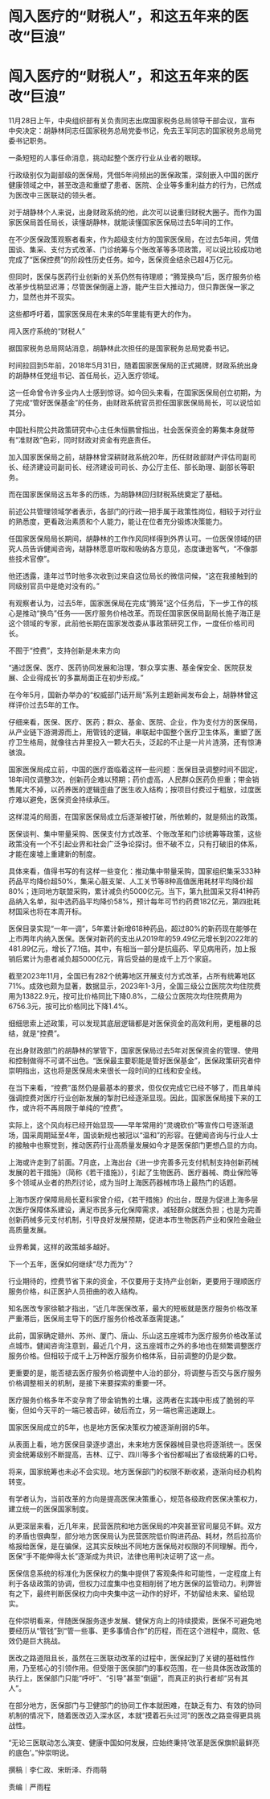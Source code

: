# 闯入医疗的“财税人”，和这五年来的医改“巨浪”

# 闯入医疗的“财税人”，和这五年来的医改“巨浪”

11月28日上午，中央组织部有关负责同志出席国家税务总局领导干部会议，宣布中央决定：胡静林同志任国家税务总局党委书记，免去王军同志的国家税务总局党委书记职务。

一条短短的人事任命消息，挑动起整个医疗行业从业者的眼球。

行政级别仅为副部级的医保局，凭借5年间频出的医保政策，深刻嵌入中国的医疗健康领域之中，甚至改造和重塑了患者、医院、企业等多重利益方的行为，已然成为医改中三医联动的领头者。

对于胡静林个人来说，出身财政系统的他，此次可以说重归财税大圈子。而作为国家医保局首任局长，读懂胡静林，就能读懂国家医保局过去5年间的工作。

在不少医保政策观察者看来，作为超级支付方的国家医保局，在过去5年间，凭借国谈、集采、支付方式改革、门诊统筹与个账改革等多项政策，可以说比较成功地完成了“医保控费”的阶段性历史任务。如今，医保资金结余已超4万亿元。

但同时，医保与医药行业创新的关系仍然有待理顺；“腾笼换鸟”后，医疗服务价格改革步伐稍显迟滞；尽管医保倒逼上游，能产生巨大推动力，但只靠医保一家之力，显然也并不现实。

这些都呼吁着，国家医保局在未来的5年里能有更大的作为。

闯入医疗系统的“财税人”

据国家税务总局网站消息，胡静林此次担任的是国家税务总局党委书记。

时间拉回到5年前，2018年5月31日，随着国家医保局的正式揭牌，财政系统出身的胡静林任党组书记、首任局长，迈入医疗领域。

这一任命曾令许多业内人士感到惊讶。如今回头来看，在国家医保局创立初期，为了完成“管好医保基金”的任务，由财政系统官员担任国家医保局局长，可以说恰如其分。

中国社科院公共政策研究中心主任朱恒鹏曾指出，社会医保资金的筹集本身就带有“准财政”色彩，同时财政对资金有兜底责任。

加入国家医保局之前，胡静林曾深耕财政系统20年，历任财政部财产评估司副司长、经济建设司副司长、经济建设司司长、办公厅主任、部长助理、副部长等职务。

而在国家医保局这五年多的历练，为胡静林回归财税系统奠定了基础。

前述公共管理领域学者表示，各部门的行政一把手属于政策性岗位，相较于对行业的熟悉度，更看政治素质和个人能力，能让在位者充分锻炼决策能力。

任国家医保局局长期间，胡静林的工作作风同样得到外界认可。一位医保领域的研究人员告诉健闻咨询，胡静林愿意听取和吸纳各方意见，态度谦逊客气，“不像那些技术官僚”。

他还透露，逢年过节时他多次收到过来自这位局长的微信问候，“这在我接触到的同级别官员中是绝对没有的。”

有观察者认为，过去5年，国家医保局在完成“腾笼”这个任务后，下一步工作的核心是推动“换鸟”任务——医疗服务价格改革。而现任国家医保局副局长施子海正是这个领域的专家，此前他长期在国家发改委从事政策研究工作，一度任价格司司长。

不囿于“控费”，支持创新是未来方向

“通过医保、医疗、医药协同发展和治理，‘群众享实惠、基金保安全、医院获发展、企业得成长’的多赢局面正在初步形成。”

在今年5月，国新办举办的“权威部门话开局”系列主题新闻发布会上，胡静林曾这样评价过去5年的工作。

仔细来看，医保、医疗、医药；群众、基金、医院、企业，作为支付方的医保局，从产业链下游溯源而上，用管钱的逻辑，串联起中国整个医疗卫生体系，重塑了医疗卫生格局，就像往古井里投入一颗大石头，泛起的不止是一片片涟漪，还有惊涛骇浪。

国家医保局成立前，中国的医疗面临着这样一些问题：医保目录调整时间不固定，18年间仅调整3次，创新药企难以预期；药价虚高，人民群众医药负担重；带金销售尾大不掉，以药养医的逻辑歪曲了医生收入结构；按项目付费过于粗放，过度医疗难以避免，医保资金持续承压。

这样混沌的局面，在国家医保局成立后逐渐被打破，所依赖的，就是频出的政策。

医保谈判、集中带量采购、医保支付方式改革、个账改革和门诊统筹等政策，这些政策没有一个不引起业界和社会广泛争论探讨。但不破不立，只有打破旧的体系，才能在废墟上重建新的制度。

具体来看，值得书写的有这样一些变化：推动集中带量采购，国家组织集采333种药品平均降价超50%，集采心脏支架、人工关节等8种高值医用耗材平均降价超80%；连同地方联盟采购，累计减负约5000亿元。当下，第九批国采又将41种药品纳入名单，拟中选药品平均降价58%，预计每年可节约药费182亿元，第四批耗材国采也将在本周开标。

医保目录实现“一年一调”，5年累计新增618种药品，超过80%的新药现在能够在上市两年内纳入医保。医保对新药的支出从2019年的59.49亿元增长到2022年的481.89亿元，增长了7.1倍。其中，有相当一部分是抗癌药、罕见病用药，加上报销后累计为患者减负超5000亿元，背后受益的是成千上万个家庭。

截至2023年11月，全国已有282个统筹地区开展支付方式改革，占所有统筹地区71%。成效也颇为显著，数据显示，2023年1-3月，全国三级公立医院次均住院费用为13822.9元，按可比价格同比下降0.8%，二级公立医院次均住院费用为6756.3元，按可比价格同比下降1.4%。

细细思索上述政策，可以发现其底层逻辑都是对医保资金的高效利用，更粗暴的总结，就是“控费”。

在出身财政部门的胡静林的掌管下，国家医保局过去5年对医保资金的管理、使用和控制做得不可谓不出色。“医保最主要职能是管好医保基金”，医保政策研究者仲崇明指出，这也将是医保局未来很长一段时间的红线和安全线。

在当下来看，“控费”虽然仍是最基本的要求，但仅仅完成它已经不够了，而且单纯强调控费对医疗行业创新发展的掣肘已经逐渐显现。因此，国家医保局接下来的工作，或许将不再局限于单纯的“控费”。

实际上，这个风向标已经开始显现——早年常用的“灵魂砍价”等宣传口号逐渐退场，国采周期延至4年，国谈新规也被冠以“温和”的形容。在健闻咨询与行业人士的接触中也察觉到，推动医药行业高质量发展如今才是医保部门更想凸显的方向。

上海或许走到了前面。7月底，上海出台《进一步完善多元支付机制支持创新药械发展的若干措施》（简称《若干措施》），引起了生物医药、医疗器械、商业保险等多个领域从业者的热烈讨论，成为当时上海医药器械市场上最热门的话题。

上海市医疗保障局局长夏科家曾介绍，《若干措施》的出台，既是为促进上海多层次医疗保障体系建设，满足市民多元化保障需求，减轻群众就医负担；也是为完善创新药械多元支付机制，引导良好发展预期，促进本市生物医药产业和保险金融业高质量发展。

业界希冀，这样的政策越多越好。

下一个五年，医保如何继续“尽力而为”？

行业期待的，控费节省下来的资金，不仅要用于支持产业创新，更要用于理顺医疗服务价格，纠正医护人员扭曲的收入结构。

知名医改专家徐毓才指出，“近几年医保改革，最大的短板就是医疗服务价格改革严重滞后，医保局主导下的医疗服务价格改革亟需提速。”

此前，国家确定赣州、苏州、厦门、唐山、乐山这五座城市为医疗服务价格改革试点城市。健闻咨询注意到，最近几个月，这五座城市之外的多地也在频繁调整医疗服务价格。但相较于成千上万种医疗服务价格体系，目前调整的仍是少数。

更重要的是，能否褪去医疗服务价格调整中人治的部分，将调整与否交与医疗服务价格调整相关的机制，是接下来要探索的重要一环。

医疗服务价格多年不变孕育了带金销售的土壤，这两者在实践中形成了脆弱的平衡，但如今天平的一端已被击碎，破后而立，另一端也需迅速跟上。

国家医保局成立的5年，也是地方医保决策权力被逐渐削弱的5年。

从表面上看，地方医保目录逐步退出，未来地方医保器械目录也将逐渐统一。医保资金统筹级别不断提高，吉林、辽宁、四川等多个省份都喊出了省级统筹的口号。

将来，国家统筹也未必不会实现。地方医保部门的权限不断收紧，逐渐向经办机构转变。

有学者认为，当前改革的方向是提高医保决策重心，规范各级政府医保决策权力，建立统一的医保国家制度。

从更深层来看，近几年来，民营医院和地方医保局的冲突甚至官司屡见不鲜。双方的矛盾也很典型，部分地方医保局认为民营医院低价购进药品、耗材，然后拉高价格报给医保，是在骗保，这其实反映出不同地方医保局对权限的不同理解。而今，医保“手不能伸得太长”逐渐成为共识，法律也用判决证明了这一点。

医保信息系统的标准化为医保权力的集中提供了客观条件和可能性，一定程度上有利于各级政策的协调，但权力过度集中也变相削弱了地方医保的监管动力。利弊皆有之下，最终判断医保权力向中央集中这一动作的好坏，不妨留给未来、留给现实。

在仲崇明看来，伴随医保服务逐步发展、健保方向上的持续摸索，医保不可避免地要经历从“管钱”到“管一些事、更多事情合作”的历程，而在这个进程中，腐败、低效仍是巨大挑战。

医改之路道阻且长，虽然在三医联动改革的过程中，医保起到了关键的基础性作用，乃至核心的引领作用。但受限于医保部门的事权范围，在一些具体医改政策的执行上，医保部门只能“呼吁”、“引导”甚至“倒逼”，而真正的执行者却“另有其人”。

在部分地方，医保部门与卫健部门的协同工作本就困难，在缺乏有力、有效的协同机制的情况下，随着医改迈入深水区，本就“摸着石头过河”的医改之路变得更具挑战性。

“无论三医联动怎么演变、健康中国如何发展，应始终秉持‘改革是医保旗帜最鲜亮的底色’。”仲崇明说。

撰稿｜李仁政、宋昕泽、乔雨萌

责编｜严雨程

